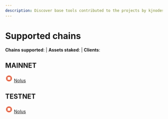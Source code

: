 ```yaml
---
description: Discover base tools contributed to the projects by kjnodes team.
---
```


# Supported chains

**Chains supported**:  | **Assets staked**: | **Clients**:

## MAINNET


<img src="https://raw.githubusercontent.com/kj89/cosmos-images/main/icons/nolus.png" alt="" data-size="line"> [Nolus](mainnet/nolus/)


## TESTNET


<img src="https://raw.githubusercontent.com/kj89/cosmos-images/main/icons/nolus.png" alt="" data-size="line"> [Nolus](testnet/nolus/)


